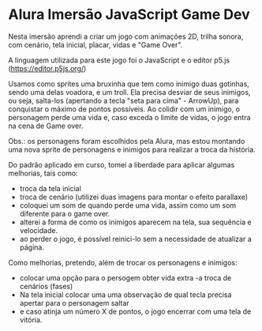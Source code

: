 # Alura Imersão JavaScript Game Dev

Nesta imersão aprendi a criar um jogo com animações 2D, trilha sonora, com cenário, tela inicial, placar, vidas e "Game Over".

A linguagem utilizada para este jogo foi o JavaScript e o editor p5.js (https://editor.p5js.org/)

Usamos como sprites uma bruxinha que tem como inimigo duas gotinhas, sendo uma delas voadora, e um troll.
Ela precisa desviar de seus inimigos, ou seja, salta-los (apertando a tecla "seta para cima" - ArrowUp), para conquistar o máximo de pontos possíveis.
Ao colidir com um inimigo, o personagem perde uma vida e, caso exceda o limite de vidas, o jogo entra na cena de Game over.

Obs.: os personagens foram escolhidos pela Alura, mas estou montando uma nova sprite de personagens e inimigos para realizar a troca da história.

Do padrão aplicado em curso, tomei a liberdade para aplicar algumas melhorias, tais como:
- troca da tela inicial
- troca de cenário (utilizei duas imagens para montar o efeito parallaxe)
- coloquei um som de quando perde uma vida, assim como um som diferente para o game over.
- alterei a forma de como os inimigos aparecem na tela, sua sequência e velocidade.
- ao perder o jogo, é possível reinici-lo sem a necessidade de atualizar a página.

Como melhorias, pretendo, além de trocar os personagens e inimigos:
- colocar uma opção para o persogem obter vida extra
-a troca de cenários (fases)
- Na tela inicial colocar uma uma observação de qual tecla precisa apertar para o personagem saltar 
- e caso atinja um número X de pontos, o jogo encerrar com uma tela de vitória.




